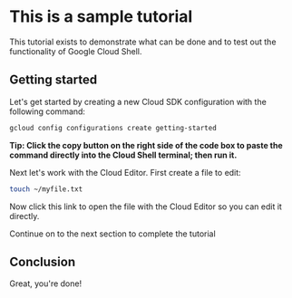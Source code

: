 # This is a sample tutorial

This tutorial exists to demonstrate what can be done and to test out the
functionality of Google Cloud Shell.

## Getting started

Let's get started by creating a new Cloud SDK configuration with the following
command:

```bash
gcloud config configurations create getting-started
```
**Tip: Click the copy button on the right side of the code box to paste the
command directly into the Cloud Shell terminal; then run it.**

Next let's work with the Cloud Editor. First create a file to edit:

```bash
touch ~/myfile.txt
```

<walkthrough-editor-open-file
filePath="myfile.txt"> Now click this link to open the file
with the Cloud Editor so you can edit it directly.
</walkthrough-editor-open-file>

Continue on to the next section to complete the tutorial

## Conclusion

Great, you're done!

<walkthrough-conclusion-trophy> </walkthrough-conclusion-trophy>
